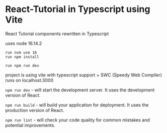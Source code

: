 # React-Tutorial in Typescript using Vite
React Tutorial components rewritten in Typescript

uses node 16.14.2
~~~
run nvm use 16
run npm install
~~~

~~~
run npm run dev
~~~


project is using vite with typescript support + SWC (Speedy Web Compiler)
runs on localhost:3000


`npm run dev` - will start the development server. It uses the development version of React.

`npm run build` - will build your application for deployment. It uses the production version of React.

`npm run lint` - will check your code quality for common mistakes and potential improvements.

